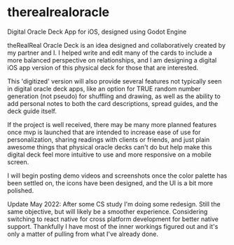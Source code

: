 # therealrealoracle
Digital Oracle Deck App for iOS, designed using Godot Engine

theRealReal Oracle Deck is an idea designed and collaboratively created by my partner and I. I helped write and edit many of the cards to include a more balanced perspective on relationships, and I am designing a digital iOS app version of this physical deck for those that are interested.

This 'digitized' version will also provide several features not typically seen in digital oracle deck apps, like an option for TRUE random number generation (not pseudo) for shuffling and drawing, as well as the ability to add personal notes to both the card descriptions, spread guides, and the deck guide itself.

If the project is well received, there may be many more planned features once mvp is launched that are intended to increase ease of use for personalization, sharing readings with clients or friends, and just plain awesome things that physical oracle decks can't do but help make this digital deck feel more intuitive to use and more responsive on a mobile screen.

I will begin posting demo videos and screenshots once the color palette has been settled on, the icons have been designed, and the UI is a bit more polished. 

Update May 2022: After some CS study I'm doing some redesign. Still the same objective, but will likely be a smoother experience. Considering switching to react native for cross platform development for better native support. Thankfully I have most of the inner workings figured out and it's only a matter of pulling from what I've already done.
